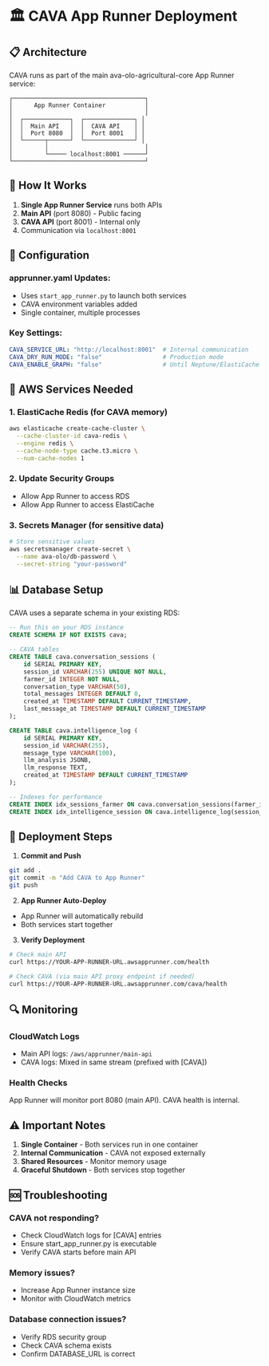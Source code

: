 # 🏛️ CAVA App Runner Deployment

## 📋 Architecture

CAVA runs as part of the main ava-olo-agricultural-core App Runner service:

```
┌─────────────────────────────────────┐
│      App Runner Container           │
│                                     │
│  ┌─────────────┐  ┌──────────────┐ │
│  │  Main API   │  │  CAVA API    │ │
│  │  Port 8080  │  │  Port 8001   │ │
│  └──────┬──────┘  └──────────────┘ │
│         │                           │
│         └───── localhost:8001 ──────┘
└─────────────────────────────────────┘
```

## 🚀 How It Works

1. **Single App Runner Service** runs both APIs
2. **Main API** (port 8080) - Public facing
3. **CAVA API** (port 8001) - Internal only
4. Communication via `localhost:8001`

## 📝 Configuration

### apprunner.yaml Updates:
- Uses `start_app_runner.py` to launch both services
- CAVA environment variables added
- Single container, multiple processes

### Key Settings:
```yaml
CAVA_SERVICE_URL: "http://localhost:8001"  # Internal communication
CAVA_DRY_RUN_MODE: "false"                 # Production mode
CAVA_ENABLE_GRAPH: "false"                 # Until Neptune/ElastiCache configured
```

## 🔧 AWS Services Needed

### 1. **ElastiCache Redis** (for CAVA memory)
```bash
aws elasticache create-cache-cluster \
  --cache-cluster-id cava-redis \
  --engine redis \
  --cache-node-type cache.t3.micro \
  --num-cache-nodes 1
```

### 2. **Update Security Groups**
- Allow App Runner to access RDS
- Allow App Runner to access ElastiCache

### 3. **Secrets Manager** (for sensitive data)
```bash
# Store sensitive values
aws secretsmanager create-secret \
  --name ava-olo/db-password \
  --secret-string "your-password"
```

## 📊 Database Setup

CAVA uses a separate schema in your existing RDS:

```sql
-- Run this on your RDS instance
CREATE SCHEMA IF NOT EXISTS cava;

-- CAVA tables
CREATE TABLE cava.conversation_sessions (
    id SERIAL PRIMARY KEY,
    session_id VARCHAR(255) UNIQUE NOT NULL,
    farmer_id INTEGER NOT NULL,
    conversation_type VARCHAR(50),
    total_messages INTEGER DEFAULT 0,
    created_at TIMESTAMP DEFAULT CURRENT_TIMESTAMP,
    last_message_at TIMESTAMP DEFAULT CURRENT_TIMESTAMP
);

CREATE TABLE cava.intelligence_log (
    id SERIAL PRIMARY KEY,
    session_id VARCHAR(255),
    message_type VARCHAR(100),
    llm_analysis JSONB,
    llm_response TEXT,
    created_at TIMESTAMP DEFAULT CURRENT_TIMESTAMP
);

-- Indexes for performance
CREATE INDEX idx_sessions_farmer ON cava.conversation_sessions(farmer_id);
CREATE INDEX idx_intelligence_session ON cava.intelligence_log(session_id);
```

## 🚦 Deployment Steps

1. **Commit and Push**
```bash
git add .
git commit -m "Add CAVA to App Runner"
git push
```

2. **App Runner Auto-Deploy**
- App Runner will automatically rebuild
- Both services start together

3. **Verify Deployment**
```bash
# Check main API
curl https://YOUR-APP-RUNNER-URL.awsapprunner.com/health

# Check CAVA (via main API proxy endpoint if needed)
curl https://YOUR-APP-RUNNER-URL.awsapprunner.com/cava/health
```

## 🔍 Monitoring

### CloudWatch Logs
- Main API logs: `/aws/apprunner/main-api`
- CAVA logs: Mixed in same stream (prefixed with [CAVA])

### Health Checks
App Runner will monitor port 8080 (main API). CAVA health is internal.

## ⚠️ Important Notes

1. **Single Container** - Both services run in one container
2. **Internal Communication** - CAVA not exposed externally
3. **Shared Resources** - Monitor memory usage
4. **Graceful Shutdown** - Both services stop together

## 🆘 Troubleshooting

### CAVA not responding?
- Check CloudWatch logs for [CAVA] entries
- Ensure start_app_runner.py is executable
- Verify CAVA starts before main API

### Memory issues?
- Increase App Runner instance size
- Monitor with CloudWatch metrics

### Database connection issues?
- Verify RDS security group
- Check CAVA schema exists
- Confirm DATABASE_URL is correct